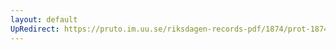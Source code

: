 ```yaml
---
layout: default
UpRedirect: https://pruto.im.uu.se/riksdagen-records-pdf/1874/prot-1874--fk--415.pdf
---
```

